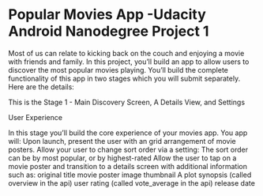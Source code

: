 # Popular Movies App -Udacity Android Nanodegree Project 1
Most of us can relate to kicking back on the couch and enjoying a movie with friends and family. In this project, you’ll build an app to allow users to discover the most popular movies playing.
You’ll build the complete functionality of this app in two stages which you will submit separately.
Here are the details:

This is the Stage 1 -  Main Discovery Screen, A Details View, and Settings

User Experience

In this stage you’ll build the core experience of your movies app.
You app will:
Upon launch, present the user with an grid arrangement of movie posters.
Allow your user to change sort order via a setting:
The sort order can be by most popular, or by highest-rated
Allow the user to tap on a movie poster and transition to a details screen with additional information such as:
original title
movie poster image thumbnail
A plot synopsis (called overview in the api)
user rating (called vote_average in the api)
release date
